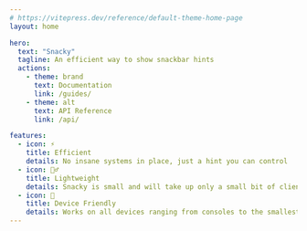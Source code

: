 ```yaml
---
# https://vitepress.dev/reference/default-theme-home-page
layout: home

hero:
  text: "Snacky"
  tagline: An efficient way to show snackbar hints
  actions:
    - theme: brand
      text: Documentation
      link: /guides/
    - theme: alt
      text: API Reference
      link: /api/

features:
  - icon: ⚡
    title: Efficient
    details: No insane systems in place, just a hint you can control
  - icon: 🏋️‍♂️
    title: Lightweight
    details: Snacky is small and will take up only a small bit of client resources
  - icon: 📱
    title: Device Friendly
    details: Works on all devices ranging from consoles to the smallest phones
---
```


